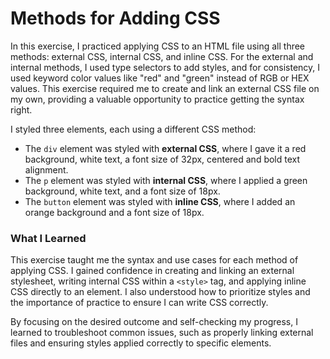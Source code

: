 # Methods for Adding CSS

In this exercise, I practiced applying CSS to an HTML file using all three methods: external CSS, internal CSS, and inline CSS. For the external and internal methods, I used type selectors to add styles, and for consistency, I used keyword color values like "red" and "green" instead of RGB or HEX values. This exercise required me to create and link an external CSS file on my own, providing a valuable opportunity to practice getting the syntax right.

I styled three elements, each using a different CSS method:  
- The `div` element was styled with **external CSS**, where I gave it a red background, white text, a font size of 32px, centered and bold text alignment.  
- The `p` element was styled with **internal CSS**, where I applied a green background, white text, and a font size of 18px.  
- The `button` element was styled with **inline CSS**, where I added an orange background and a font size of 18px.

### What I Learned
This exercise taught me the syntax and use cases for each method of applying CSS. I gained confidence in creating and linking an external stylesheet, writing internal CSS within a `<style>` tag, and applying inline CSS directly to an element. I also understood how to prioritize styles and the importance of practice to ensure I can write CSS correctly.

By focusing on the desired outcome and self-checking my progress, I learned to troubleshoot common issues, such as properly linking external files and ensuring styles applied correctly to specific elements.